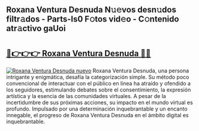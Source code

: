 ## Roxana Ventura Desnuda N𝚞𝚎vos desn𝚞dos filtr𝚊dos - Parts-Is0 F𝚘tos vid𝚎o - C𝚘ntenido atr𝚊ctivo gaUoi

# <h2><a href="http://mbe38z7.tromn.icu/?c=Roxana+Ventura+Desnuda">🔗👉👉👉 Roxana Ventura Desnuda 🔗🔗</a></h2>

[![Roxana Ventura Desnuda nuevo](https://i.imgur.com/pEAQMta.gif)](http://mbe38z7.tromn.icu/?c=Roxana+Ventura+Desnuda)
Roxana Ventura Desnuda, una persona intrigante y enigmática, desafía la categorización simple. Su método poco convencional de interactuar con el público en línea ha atraído y ofendido a los seguidores, estimulando debates sobre el consentimiento, la expresión artística y la esencia de las comunidades virtuales. A pesar de la incertidumbre de sus próximas acciones, su impacto en el mundo virtual es profundo. Impulsado por una determinación inquebrantable y un encanto innegable, el progreso de Roxana Ventura Desnuda en el ámbito digital es inquebrantable.
